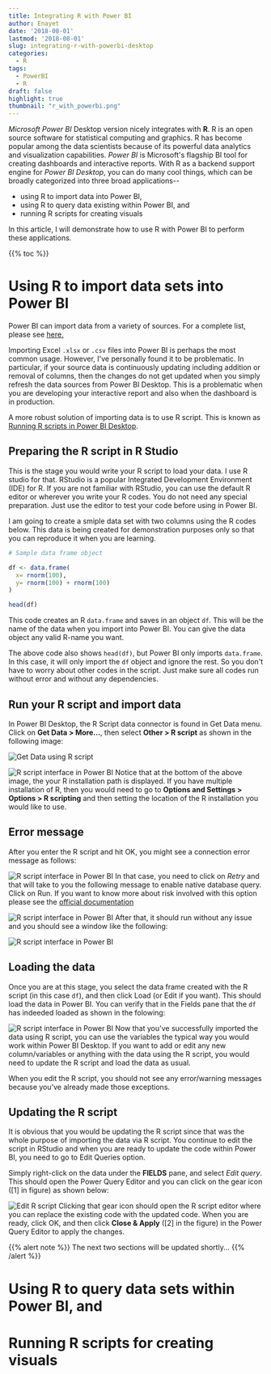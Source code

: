 ```yaml
---
title: Integrating R with Power BI
author: Enayet
date: '2018-08-01'
lastmod: '2018-08-01'
slug: integrating-r-with-powerbi-desktop
categories:
  - R
tags:
  - PowerBI
  - R
draft: false
highlight: true
thumbnail: "r_with_powerbi.png"
---
```


*Microsoft Power BI* Desktop version nicely integrates with **R**. R is an open source software for statistical computing and graphics. R has become popular among the data scientists because of its powerful data analytics and visualization capabilities. *Power BI* is Microsoft's flagship BI tool for creating dashboards and interactive reports. With R as a backend support engine for *Power BI Desktop*, you can do many cool things, which can be broadly categorized into three broad applications--

* using R to import data into Power BI, 
* using R to query data existing within Power BI, and 
* running R scripts for creating visuals 

In this article, I will demonstrate how to use R with Power BI to perform these applications.

{{% toc %}}

# Using R to import data sets into Power BI

Power BI can import data from a variety of sources. For a complete list, please see [here.](https://docs.microsoft.com/en-us/power-bi/desktop-data-sources)

Importing Excel `.xlsx` or `.csv` files into Power BI is perhaps the most common usage. However, I've personally found it to be problematic. In particular, if your source data is continuously updating including addition or removal of columns, then the changes do not get updated when you simply refresh the data sources from Power BI Desktop. This is a problematic when you are developing your interactive report and also when the dashboard is in production.

A more robust solution of importing data is to use R script. This is known as [Running R scripts in Power BI Desktop](https://docs.microsoft.com/en-us/power-bi/desktop-r-scripts).

## Preparing the R script in R Studio

This is the stage you would write your R script to load your data. I use R studio for that. RStudio is a popular Integrated Development Environment (IDE) for R. If you are not familiar with RStudio, you can use the default R editor or wherever you write your R codes. You do not need any special preparation. Just use the editor to test your code before using in Power BI.

I am going to create a smiple data set with two columns using the R codes below. This data is being created for demonstration purposes only so that you can reproduce it when you are learning. 

```r
# Sample data frame object

df <- data.frame(
  x= rnorm(100),
  y= rnorm(100) + rnorm(100)
)

head(df)
```

This code creates an R `data.frame` and saves in an object `df`. This will be the name of the data when you import into Power BI. You can give the data object any valid R-name you want. 

The above code also shows `head(df)`, but Power BI only imports `data.frame`. In this case, it will only import the `df` object and ignore the rest. So you don't have to worry about other codes in the script. Just make sure all codes run without error and without any dependencies. 

## Run your R script and import data

In Power BI Desktop, the R Script data connector is found in Get Data menu. Click on **Get Data > More...**, then select **Other > R script** as shown in the following image:

![Get Data using R script](/img/get_data_R_script.png)

![R script interface in Power BI](/img/r_script_interface_powerbi.png)
Notice that at the bottom of the above image, the your R installation path is displayed. If you have multiple installation of R, then you would need to go to **Options and Settings > Options > R scripting** and then setting the location of the R installation you would like to use.

## Error message 

After you enter the R script and hit OK, you might see a connection error message as follows:

![R script interface in Power BI](/img/unable_to_connect_r_script.png)
In that case, you need to click on *Retry* and that will take to you the following message to enable native database query. Click on Run. If you want to know more about risk involved with this option please see the [official documentation](https://support.office.com/en-us/article/import-data-from-database-using-native-database-query-power-query-f4f448ac-70d5-445b-a6ba-302db47a1b00?ui=en-US&rs=en-US&ad=US)

![R script interface in Power BI](/img/enable_native_data_base_query_r_script.png)
After that, it should run without any issue and you should see a window like the following:

![R script interface in Power BI](/img/r_script_navigator_screen.png)
## Loading the data

Once you are at this stage, you select the data frame created with the R script (in this case `df`), and then click Load (or Edit if you want). This should load the data in Power BI. You can verify that in the Fields pane that the `df` has indeeded loaded as shown in the folowing:

![R script interface in Power BI](/img/r_script_fields_pane.png)
Now that you've successfully imported the data using R script, you can use the variables the typical way you would work within Power BI Desktop. If you want to add or edit any new column/variables or anything with the data using the R script, you would need to update the R script and load the data as usual. 

When you edit the R script, you should not see any error/warning messages because you've already made those exceptions. 

## Updating the R script

It is obvious that you would be updating the R script since that was the whole purpose of importing the data via R script. You continue to edit the script in RStudio and when you are ready to update the code within Power BI, you need to go to Edit Queries option. 

Simply right-click on the data under the **FIELDS** pane, and select *Edit query*. This should open the Power Query Editor and you can click on the gear icon ([1] in figure) as shown below:

![Edit R script](/img/edit_r_script.png)
Clicking that gear icon should open the R script editor where you can replace the existing code with the updated code. When you are ready, click OK, and then click **Close \& Apply** ([2] in the figure) in the Power Query Editor to apply the changes.

{{% alert note %}}
The next two sections will be updated shortly...
{{% /alert %}}


# Using R to query data sets within Power BI, and 

# Running R scripts for creating visuals 


